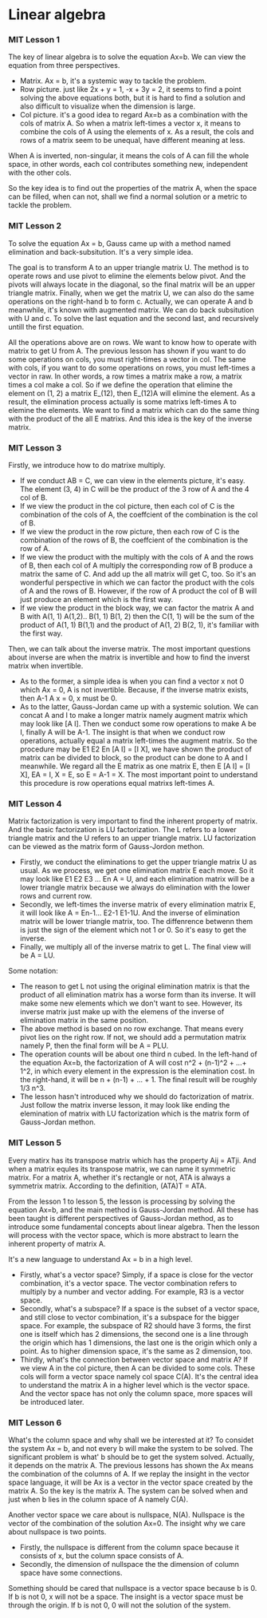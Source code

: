 # Linear algebra

### MIT Lesson 1

The key of linear algebra is to solve the equation Ax=b. We can view the equation from three perspectives.

- Matrix. Ax = b, it's a systemic way to tackle the problem.
- Row picture. just like 2x + y = 1, -x + 3y = 2, it seems to find a point solving the above equations both, but it is hard to find a solution and also difficult to visualize when the dimension is large.
- Col picture. it's a good idea to regard Ax=b as a combination with the cols of matrix A. So when a matrix left-times a vector x, it means to combine the cols of A using the elements of x. As a result, the cols and rows of a matrix seem to be unequal, have different meaning at less.

When A is inverted, non-singular, it means the cols of A can fill the whole space, in other words, each col contributes something new, independent with the other cols.

So the key idea is to find out the properties of the matrix A, when the space can be filled, when can not, shall we find a normal solution or a metric to tackle the problem.

### MIT Lesson 2

To solve the equation Ax = b, Gauss came up with a method named elimination and back-subsitution. It's a very simple idea.

The goal is to transform A to an upper triangle matrix U. The method is to operate rows and use pivot to elimine the elements below pivot. And the pivots will always locate in the diagonal, so the final matrix will be an upper triangle matrix. Finally, when we get the matrix U, we can also do the same operations on the right-hand b to form c. Actually, we can operate A and b meanwhile, it's known with augmented matrix. We can do back subsitution with U and c. To solve the last equation and the second last, and recursively untill the first equation.

All the operations above are on rows. We want to know how to operate with matrix to get U from A. The previous lesson has shown if you want to do some operations on cols, you must right-times a vector in col. The same with cols, if you want to do some operations on rows, you must left-times a vector in raw. In other words, a row times a matrix make a row, a matrix times a col make a col. So if we define the operation that elimine the element on (1, 2) a matrix E\_(12), then E\_(12)A will elimine the element. As a result, the elimination process actually is some matrixs left-times A to elemine the elements. We want to find a matrix which can do the same thing with the product of the all E matrixs. And this idea is the key of the inverse matrix.

### MIT Lesson 3

Firstly, we introduce how to do matrixe multiply. 

- If we conduct AB = C, we can view in the elements picture, it's easy. The element (3, 4) in C will be the product of the 3 row of A and the 4 col of B.
- If we view the product in the col picture, then each col of C is the combination of the cols of A, the coeffcient of the combination is the col of B.
- If we view the product in the row picture, then each row of C is the combination of the rows of B, the coeffcient of the combination is the row of A.
- If we view the product with the multiply with the cols of A and the rows of B, then each col of A multiply the corresponding row of B produce a matrix the same of C. And add up the all matrix will get C, too. So it's an wonderful perspective in which we can factor the product with the cols of A and the rows of B. However, if the row of A product the col of B will just produce an element which is the first way.
- If we view the product in the block way, we can factor the matrix A and B with A(1, 1) A(1,2).. B(1, 1) B(1, 2) then the C(1, 1) will be the sum of the product of A(1, 1) B(1,1) and the product of A(1, 2) B(2, 1), it's familiar with the first way.

Then, we can talk about the inverse matrix. The most important questions about inverse are when the matrix is invertible and how to find the inverst matrix when invertible.

- As to the former, a simple idea is when you can find a vector x not 0 which Ax = 0, A is not invertible. Because, if the inverse matrix exists, then A-1 A x = 0, x must be 0.
- As to the latter, Gauss-Jordan came up with a systemic solution. We can concat A and I to make a longer matrix namely augment matrix which may look like [A I]. Then we conduct some row operations to make A be I, finally A will be A-1. The insight is that when we conduct row operations, actually equal a matrix left-times the augment matrix. So the procedure may be E1 E2 En [A I] = [I X], we have shown the product of matrix can be divided to block, so the product can be done to A and I meanwhile. We regard all the E matrix as one matrix E, then E [A I] = [I X],  EA = I, X = E, so E = A-1 = X. The most important point to understand this procedure is row operations equal matrixs left-times A. 

### MIT Lesson 4

Matrix factorization is very important to find the inherent property of matrix. And the basic factorization is LU factorization. The L refers to a lower triangle matrix and the U refers to an upper triangle matrix. LU factorization can be viewed as the matrix form of Gauss-Jordon methon.

- Firstly, we conduct the eliminations to get the upper triangle matrix U as usual. As we process, we get one elimination matrix E each move. So it may look like E1 E2 E3 ... En A = U, and each elimination matrix will be a lower triangle matrix because we always do elimination with the lower rows and current row.
- Secondly, we left-times the inverse matrix of every elimination matrix E, it will look like A = En-1... E2-1 E1-1U. And the inverse of elimination matrix will be lower triangle matrix, too. The diffenrence betwenn them is just the sign of the element which not 1 or 0. So it's easy to get the inverse.
- Finally, we multiply all of the inverse matrix to get L. The final view will be A = LU.

Some notation: 

- The reason to get L not using the original elimination matrix is that the product of all elimination matrix has a worse form than its inverse. It will make some new elements which we don't want to see. However, its inverse matrix just make up with the elemens of the inverse of elimination matrix in the same position.
- The above method is based on no row exchange. That means every pivot lies on the right row. If not, we should add a permutation matrix namely P, then the final form will be A = PLU.
- The operation counts will be about one third n cubed. In the left-hand of the equation Ax=b, the factorization of A will cost  n^2 + (n-1)^2 + ...+ 1^2, in which every element in the expression is the elemination cost. In the right-hand, it will be n + (n-1) + ... + 1. The final result will be roughly 1/3 n^3.
- The lesson hasn't introduced why we should do factorization of matrix. Just follow the matrix inverse lesson, it may look like ending the elemination of matrix with LU factorization which is the matrix form of Gauss-Jordan methon.

### MIT Lesson 5

Every matirx has its transpose matrix which has the property Aij = ATji. And when a matrix equles its transpose matrix, we can name it symmetric matrix. For a matrix A, whether it's rectangle or not, ATA is always a symmetrix matrix. According to the definition, (ATA)T = ATA.

From the lesson 1 to lesson 5, the lesson is processing by solving the equation Ax=b, and the main method is Gauss-Jordan method. All these has been taught is different perspectives of Gauss-Jordan method, as to introduce some fundamental concepts about linear algebra. Then the lesson will process with the vector space, which is more abstract to learn the inherent property of matrix A.

It's a new language to understand Ax = b in a high level.

- Firstly, what's a vector space? Simply, if a space is close for the vector combination, it's a vector space. The vector combination refers to multiply by a number and vector adding. For example, R3 is a vector space.
- Secondly, what's a subspace? If a space is the subset of a vector space, and still close to vector combination, it's a subspace for the bigger space. For example, the subspace of R2 should have 3 forms, the first one is itself which has 2 dimensions, the second one is a line through the origin which has 1 dimensions, the last one is the origin which only a point. As to higher dimension space, it's the same as 2 dimension, too.
- Thirdly, what's the connection between vector space and matrix A? If we view A in the col picture, then A can be divided to some cols. These cols will form a vector space namely col space C(A). It's the central idea to understand the matrix A in a higher level which is the vector space. And the vector space has not only the column space, more spaces will be introduced later.

### MIT Lesson 6

What's the column space and why shall we be interested at it? To considet the system Ax = b, and not every b will make the system to be solved. The significant problem is what' b should be to get the system solved. Actually, it depends on the matrix A. The previous lessons has shown the  Ax means the combination of the columns of A. If we replay the insight in the vector space language, it will be Ax is a vector in the vector space created by the matrix A. So the key is the matrix A. The system can be solved when and just when b lies in the column space of A namely C(A).

Another vector space we care about is nullspace, N(A). Nullspace is the vector of the combination of the solution Ax=0. The insight why we care about nullspace is two points.

- Firstly, the nullspace is different from the column space because it consists of x, but the column space consists of A.
- Secondly, the dimension of nullspace the the dimension of column space have some connections.

Something should be cared that nullspace is a vector space because b is 0. If b is not 0, x will not be a space. The insight is a vector space must be through the origin. If b is not 0, 0 will not the solution of the system. 

